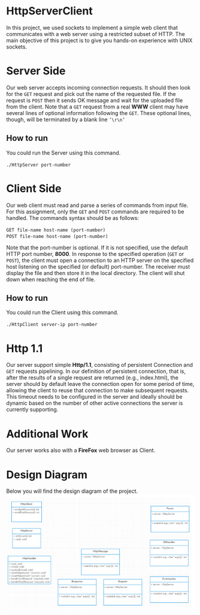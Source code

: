 # HttpServerClient
In this project, we used sockets to implement a simple web client that communicates
with a web server using a restricted subset of HTTP. The main objective of this project is
to give you hands-on experience with UNIX sockets.

# Server Side
Our web server accepts incoming connection requests. It should then look for the `GET`
request and pick out the name of the requested file. If the request is `POST` then it sends
OK message and wait for the uploaded file from the client. Note that a `GET` request from a
real **WWW** client may have several lines of optional information following the `GET`. These
optional lines, though, will be terminated by a blank line `’\r\n’`

## How to run
You could run the Server using this command.

`./HttpServer port-number`


# Client Side
Our web client must read and parse a series of commands from input file. For this assignment,
only the `GET` and `POST` commands are required to be handled. The commands syntax should
be as follows:

`GET file-name host-name (port-number)` \
`POST file-name host-name (port-number)`

Note that the port-number is optional. If it is not specified, use the default HTTP port
number, **8000**. In response to the specified operation (`GET` or `POST`), the client must open
a connection to an HTTP server on the specified host listening on the specified (or default)
port-number. The receiver must display the file and then store it in the local directory. The client will shut down
when reaching the end of file.

## How to run

You could run the Client using this command.

`./HttpClient server-ip port-number`

# Http 1.1
Our server support simple **Http/1.1**, consisting of persistent Connection and `GET` requests pipelining.
In our definition of persistent connection, that is, after the results of a single request are returned (e.g., index.html), the server should
by default leave the connection open for some period of time, allowing the client to reuse that
connection to make subsequent requests. This timeout needs to be configured in the server
and ideally should be dynamic based on the number of other active connections the server is
currently supporting.


# Additional Work
Our server works also with a **FireFox** web browser as Client.


# Design Diagram
Below you will find the design diagram of the project. \
![Diagram](https://github.com/MuhammedKhamis/HttpServerClient/blob/master/Design%20Diagram/design_diagram.png)
